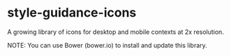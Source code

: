 style-guidance-icons
====================

A growing library of icons for desktop and mobile contexts at 2x resolution.

NOTE: You can use Bower (bower.io) to install and update this library.
